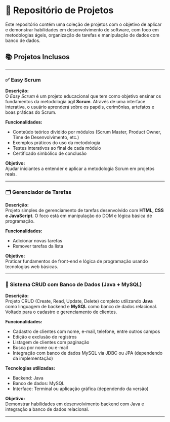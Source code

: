 # 📁 Repositório de Projetos

Este repositório contém uma coleção de projetos com o objetivo de aplicar e demonstrar habilidades em desenvolvimento de software, com foco em metodologias ágeis, organização de tarefas e manipulação de dados com banco de dados.

## 📚 Projetos Inclusos

---

### ✅ Easy Scrum

**Descrição:**  
O *Easy Scrum* é um projeto educacional que tem como objetivo ensinar os fundamentos da metodologia ágil **Scrum**. Através de uma interface interativa, o usuário aprenderá sobre os papéis, cerimônias, artefatos e boas práticas do Scrum.

**Funcionalidades:**
- Conteúdo teórico dividido por módulos (Scrum Master, Product Owner, Time de Desenvolvimento, etc.)
- Exemplos práticos do uso da metodologia
- Testes interativos ao final de cada módulo
- Certificado simbólico de conclusão

**Objetivo:**  
Ajudar iniciantes a entender e aplicar a metodologia Scrum em projetos reais.

---

### 🗂️ Gerenciador de Tarefas

**Descrição:**  
Projeto simples de gerenciamento de tarefas desenvolvido com **HTML, CSS e JavaScript**. O foco está em manipulação do DOM e lógica básica de programação.

**Funcionalidades:**
- Adicionar novas tarefas
- Remover tarefas da lista

**Objetivo:**  
Praticar fundamentos de front-end e lógica de programação usando tecnologias web básicas.

---

### 👥 Sistema CRUD com Banco de Dados (Java + MySQL)

**Descrição:**  
Projeto CRUD (Create, Read, Update, Delete) completo utilizando **Java** como linguagem de backend e **MySQL** como banco de dados relacional. Voltado para o cadastro e gerenciamento de clientes.

**Funcionalidades:**
- Cadastro de clientes com nome, e-mail, telefone, entre outros campos
- Edição e exclusão de registros
- Listagem de clientes com paginação
- Busca por nome ou e-mail
- Integração com banco de dados MySQL via JDBC ou JPA (dependendo da implementação)

**Tecnologias utilizadas:**
- Backend: Java
- Banco de dados: MySQL
- Interface: Terminal ou aplicação gráfica (dependendo da versão)

**Objetivo:**  
Demonstrar habilidades em desenvolvimento backend com Java e integração a banco de dados relacional.

---
